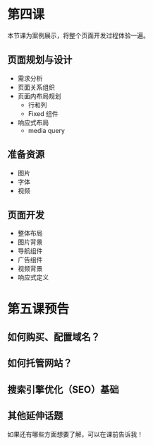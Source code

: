 # 第四课

本节课为案例展示，将整个页面开发过程体验一遍。

## 页面规划与设计

- 需求分析
- 页面关系组织
- 页面内布局规划
  - 行和列
  - Fixed 组件
- 响应式布局
  - media query

## 准备资源

- 图片
- 字体
- 视频

## 页面开发

- 整体布局
- 图片背景
- 导航组件
- 广告组件
- 视频背景
- 响应式定义

# 第五课预告

## 如何购买、配置域名？

## 如何托管网站？

## 搜索引擎优化（SEO）基础

## 其他延伸话题

如果还有哪些方面想要了解，可以在课前告诉我！
